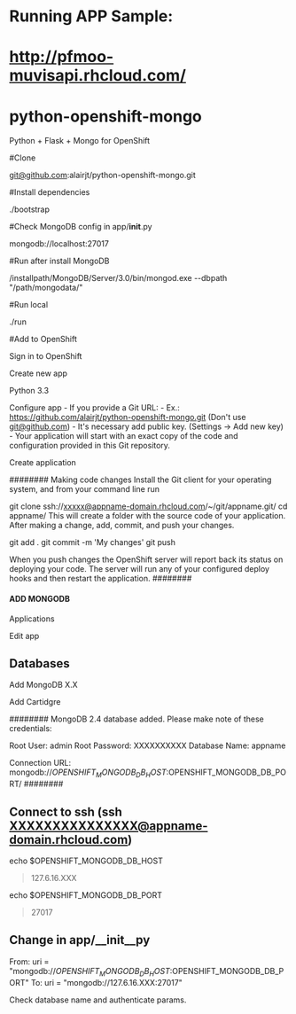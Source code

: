 # Running APP Sample:
# http://pfmoo-muvisapi.rhcloud.com/

# python-openshift-mongo
Python + Flask + Mongo for OpenShift

#Clone

git@github.com:alairjt/python-openshift-mongo.git

#Install dependencies

./bootstrap

#Check MongoDB config in app/__init__.py

mongodb://localhost:27017

#Run after install MongoDB

/installpath/MongoDB/Server/3.0/bin/mongod.exe --dbpath "/path/mongodata/"

#Run local

./run

#Add to OpenShift

Sign in to OpenShift

Create new app

Python 3.3

Configure app
    - If you provide a Git URL:
        - Ex.: https://github.com/alairjt/python-openshift-mongo.git (Don't use git@github.com)
        - It's necessary add public key. (Settings -> Add new key)
        - Your application will start with an exact copy of the code and configuration provided in this Git repository.


Create application

########
Making code changes
Install the Git client for your operating system, and from your command line run

git clone ssh://xxxxx@appname-domain.rhcloud.com/~/git/appname.git/
cd appname/
This will create a folder with the source code of your application. After making a change, add, commit, and push your changes.

git add .
git commit -m 'My changes'
git push

When you push changes the OpenShift server will report back its status on deploying your code. The server will run any of your configured deploy hooks and then restart the application.
########


#### ADD MONGODB

Applications

Edit app

## Databases

Add MongoDB X.X

Add Cartidgre

########
MongoDB 2.4 database added.  Please make note of these credentials:

   Root User:     admin
   Root Password: XXXXXXXXXX
   Database Name: appname

Connection URL: mongodb://$OPENSHIFT_MONGODB_DB_HOST:$OPENSHIFT_MONGODB_DB_PORT/
########

## Connect to ssh (ssh XXXXXXXXXXXXXXX@appname-domain.rhcloud.com)

echo $OPENSHIFT_MONGODB_DB_HOST
> 127.6.16.XXX

echo $OPENSHIFT_MONGODB_DB_PORT
> 27017


## Change in app/__init__py

From: uri = "mongodb://$OPENSHIFT_MONGODB_DB_HOST:$OPENSHIFT_MONGODB_DB_PORT"
To: uri = "mongodb://127.6.16.XXX:27017"

Check database name and authenticate params.




